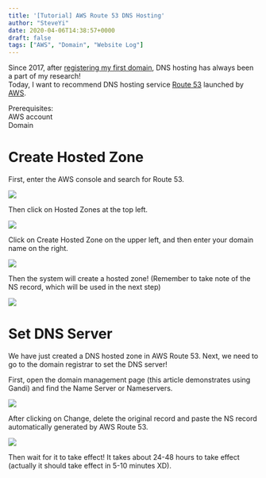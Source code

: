```yaml
---
title: '[Tutorial] AWS Route 53 DNS Hosting'
author: "SteveYi"
date: 2020-04-06T14:38:57+0000
draft: false
tags: ["AWS", "Domain", "Website Log"]
---
```


Since 2017, after [registering my first domain](https://diary.steveyi.net), DNS hosting has always been a part of my research!  
Today, I want to recommend DNS hosting service [Route 53](https://aws.amazon.com/tw/route53/) launched by [AWS](https://aws.amazon.com).

Prerequisites:  
AWS account  
Domain

# Create Hosted Zone

First, enter the AWS console and search for Route 53.

![](https://static-a1.steveyi.net/media/blog/2020050917090249-scaled.jpg)

Then click on Hosted Zones at the top left.

![](https://static-a1.steveyi.net/media/blog/2020050917092329-scaled.jpg)

Click on Create Hosted Zone on the upper left, and then enter your domain name on the right.

![](https://static-a1.steveyi.net/media/blog/2020050917094366-scaled.jpg)

Then the system will create a hosted zone! (Remember to take note of the NS record, which will be used in the next step)

![](https://static-a1.steveyi.net/media/blog/2020050917104942.png)

# Set DNS Server

We have just created a DNS hosted zone in AWS Route 53. Next, we need to go to the domain registrar to set the DNS server!

First, open the domain management page (this article demonstrates using Gandi) and find the Name Server or Nameservers.

![](https://static-a1.steveyi.net/media/blog/2020050917101357-scaled.jpg)

After clicking on Change, delete the original record and paste the NS record automatically generated by AWS Route 53.

![](https://static-a1.steveyi.net/media/blog/2020050917103474.png)

Then wait for it to take effect! It takes about 24-48 hours to take effect (actually it should take effect in 5-10 minutes XD).

